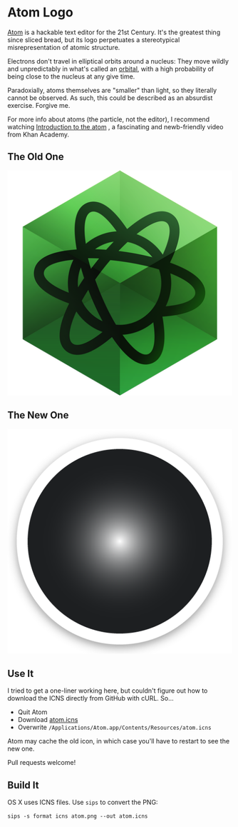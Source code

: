 # Atom Logo

[Atom](http://atom.io/) is a hackable text editor for the 21st Century. It's
the greatest thing since sliced bread, but its logo perpetuates a stereotypical
misrepresentation of atomic structure.

Electrons don't travel in elliptical orbits around a nucleus: They move wildly
and unpredictably in what's called an [orbital](http://en.wikipedia.org/wiki/Atomic_orbital#Orbital_names),
with a high probability of being close to the nucleus at any give time.

Paradoxially, atoms themselves are "smaller" than light, so they literally cannot
be observed. As such, this could be described as an absurdist exercise. Forgive me.

For more info about atoms (the particle, not the editor), I recommend watching
[Introduction to the atom](https://www.khanacademy.org/science/chemistry/introduction-to-the-atom/v/introduction-to-the-atom)
, a fascinating and newb-friendly video from Khan Academy.

## The Old One

![](atom-old.png)

## The New One

![](atom.png)

## Use It

I tried to get a one-liner working here, but couldn't figure out how to download the ICNS directly from GitHub with cURL. So...

- Quit Atom
- Download [atom.icns](https://github.com/zeke/atom-icon/blob/master/atom.icns?raw=true)
- Overwrite `/Applications/Atom.app/Contents/Resources/atom.icns`

Atom may cache the old icon, in which case you'll have to restart to see the new one.

Pull requests welcome!

## Build It

OS X uses ICNS files. Use `sips` to convert the PNG:

```
sips -s format icns atom.png --out atom.icns
```
